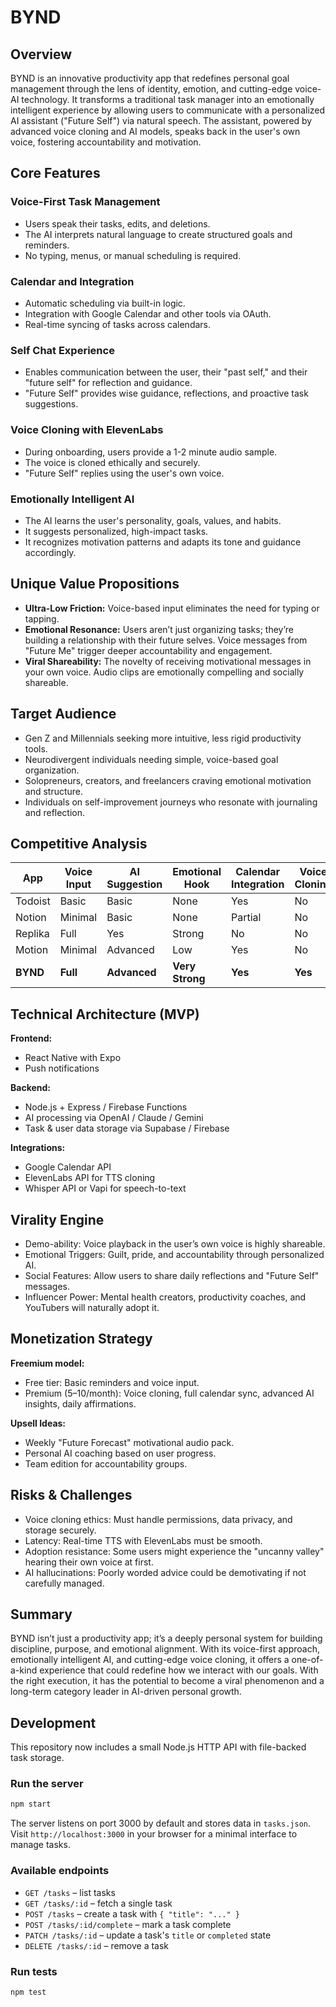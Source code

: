 # BYND

## Overview
BYND is an innovative productivity app that redefines personal goal management through the lens of identity, emotion, and cutting-edge voice-AI technology. It transforms a traditional task manager into an emotionally intelligent experience by allowing users to communicate with a personalized AI assistant ("Future Self") via natural speech. The assistant, powered by advanced voice cloning and AI models, speaks back in the user's own voice, fostering accountability and motivation.

## Core Features
### Voice-First Task Management
- Users speak their tasks, edits, and deletions.
- The AI interprets natural language to create structured goals and reminders.
- No typing, menus, or manual scheduling is required.

### Calendar and Integration
- Automatic scheduling via built-in logic.
- Integration with Google Calendar and other tools via OAuth.
- Real-time syncing of tasks across calendars.

### Self Chat Experience
- Enables communication between the user, their "past self," and their "future self" for reflection and guidance.
- "Future Self" provides wise guidance, reflections, and proactive task suggestions.

### Voice Cloning with ElevenLabs
- During onboarding, users provide a 1-2 minute audio sample.
- The voice is cloned ethically and securely.
- "Future Self" replies using the user's own voice.

### Emotionally Intelligent AI
- The AI learns the user's personality, goals, values, and habits.
- It suggests personalized, high-impact tasks.
- It recognizes motivation patterns and adapts its tone and guidance accordingly.

## Unique Value Propositions
- **Ultra-Low Friction:** Voice-based input eliminates the need for typing or tapping.
- **Emotional Resonance:** Users aren’t just organizing tasks; they’re building a relationship with their future selves. Voice messages from "Future Me" trigger deeper accountability and engagement.
- **Viral Shareability:** The novelty of receiving motivational messages in your own voice. Audio clips are emotionally compelling and socially shareable.

## Target Audience
- Gen Z and Millennials seeking more intuitive, less rigid productivity tools.
- Neurodivergent individuals needing simple, voice-based goal organization.
- Solopreneurs, creators, and freelancers craving emotional motivation and structure.
- Individuals on self-improvement journeys who resonate with journaling and reflection.

## Competitive Analysis
| App     | Voice Input | AI Suggestion | Emotional Hook | Calendar Integration | Voice Cloning |
|---------|-------------|---------------|----------------|---------------------|---------------|
| Todoist | Basic       | Basic         | None           | Yes                 | No            |
| Notion  | Minimal     | Basic         | None           | Partial             | No            |
| Replika | Full        | Yes           | Strong         | No                  | No            |
| Motion  | Minimal     | Advanced      | Low            | Yes                 | No            |
| **BYND**| **Full**    | **Advanced**  | **Very Strong**| **Yes**             | **Yes**       |

## Technical Architecture (MVP)
**Frontend:**
- React Native with Expo
- Push notifications

**Backend:**
- Node.js + Express / Firebase Functions
- AI processing via OpenAI / Claude / Gemini
- Task & user data storage via Supabase / Firebase

**Integrations:**
- Google Calendar API
- ElevenLabs API for TTS cloning
- Whisper API or Vapi for speech-to-text

## Virality Engine
- Demo-ability: Voice playback in the user’s own voice is highly shareable.
- Emotional Triggers: Guilt, pride, and accountability through personalized AI.
- Social Features: Allow users to share daily reflections and "Future Self" messages.
- Influencer Power: Mental health creators, productivity coaches, and YouTubers will naturally adopt it.

## Monetization Strategy
**Freemium model:**
- Free tier: Basic reminders and voice input.
- Premium ($5–$10/month): Voice cloning, full calendar sync, advanced AI insights, daily affirmations.

**Upsell Ideas:**
- Weekly "Future Forecast" motivational audio pack.
- Personal AI coaching based on user progress.
- Team edition for accountability groups.

## Risks & Challenges
- Voice cloning ethics: Must handle permissions, data privacy, and storage securely.
- Latency: Real-time TTS with ElevenLabs must be smooth.
- Adoption resistance: Some users might experience the "uncanny valley" hearing their own voice at first.
- AI hallucinations: Poorly worded advice could be demotivating if not carefully managed.

## Summary
BYND isn’t just a productivity app; it’s a deeply personal system for building discipline, purpose, and emotional alignment. With its voice-first approach, emotionally intelligent AI, and cutting-edge voice cloning, it offers a one-of-a-kind experience that could redefine how we interact with our goals. With the right execution, it has the potential to become a viral phenomenon and a long-term category leader in AI-driven personal growth.

## Development
This repository now includes a small Node.js HTTP API with file-backed task storage.

### Run the server
```bash
npm start
```
The server listens on port 3000 by default and stores data in `tasks.json`. Visit
`http://localhost:3000` in your browser for a minimal interface to manage tasks.

### Available endpoints
- `GET /tasks` – list tasks
- `GET /tasks/:id` – fetch a single task
- `POST /tasks` – create a task with `{ "title": "..." }`
- `POST /tasks/:id/complete` – mark a task complete
- `PATCH /tasks/:id` – update a task's `title` or `completed` state
- `DELETE /tasks/:id` – remove a task

### Run tests
```bash
npm test
```

